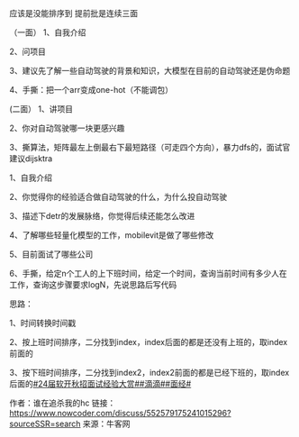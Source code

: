 应该是没能排序到
提前批是连续三面

（一面）
1、自我介绍

2、问项目

3、建议先了解一些自动驾驶的背景和知识，大模型在目前的自动驾驶还是伪命题

4、手撕：把一个arr变成one-hot（不能调包）

(二面）
1、讲项目

2、你对自动驾驶哪一块更感兴趣

3、撕算法，矩阵最左上倒最右下最短路径（可走四个方向），暴力dfs的，面试官建议dijsktra

1、自我介绍

2、你觉得你的经验适合做自动驾驶的什么，为什么投自动驾驶

3、描述下detr的发展脉络，你觉得后续还能怎么改进

4、了解哪些轻量化模型的工作，mobilevit是做了哪些修改

5、目前面试了哪些公司

6、手撕，给定n个工人的上下班时间，给定一个时间，查询当前时间有多少人在工作，查询这步骤要求logN，先说思路后写代码

思路：

1、时间转换时间戳

2、按上班时间排序，二分找到index，index后面的都是还没有上班的，取index前面的

3、按下班时间排序，二分找到index2，index2前面的都是已经下班的，取index后面的[#24届软开秋招面试经验大赏#]()[#滴滴#]()[#面经#]()

作者：谁在追杀我的hc
链接：https://www.nowcoder.com/discuss/552579175241015296?sourceSSR=search
来源：牛客网